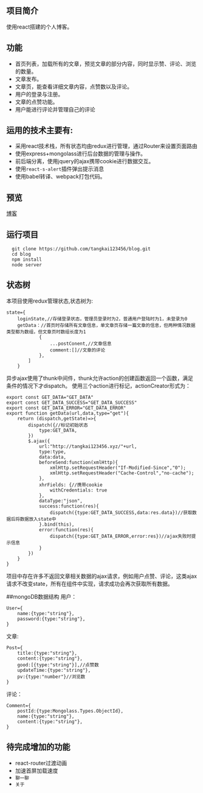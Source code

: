 ## 项目简介
使用react搭建的个人博客。

## 功能
- 首页列表，加载所有的文章，预览文章的部分内容，同时显示赞、评论、浏览的数量。
- 文章发布。
- 文章页，能查看详细文章内容，点赞数以及评论。
- 用户的登录与注册。
- 文章的点赞功能。
- 用户能进行评论并管理自己的评论

## 运用的技术主要有:
- 采用react技术栈，所有状态均由redux进行管理，通过Router来设置页面路由
- 使用express+mongolass进行后台数据的管理与操作。
- 前后端分离，使用jquery的ajax携带cookie进行数据交互。
- 使用`react-s-alert`插件弹出提示消息
- 使用babel转译、webpack打包代码。

## 预览
[博客](http://tangkai123456.xyz/)

## 运行项目
```
  git clone https://github.com/tangkai123456/blog.git
  cd blog
  npm install
  node server
```


## 状态树
本项目使用redux管理状态,状态树为:
```
state={
    loginState,//存储登录状态，管理员登录时为2，普通用户登陆时为1，未登录为0
    getData：//首页时存储所有文章信息，单文章页存储一篇文章的信息，但两种情况数据类型都为数组，但文章页时数组长度为1
            {
                ...postConent,//文章信息
                comment:[]//文章的评论
            },
        ]
    }
```
异步ajax使用了thunk中间件，thunk允许action的创建函数返回一个函数，满足条件的情况下才dispatch。
使用三个action进行标记，actionCreator形式为：
```
export const GET_DATA="GET_DATA"
export const GET_DATA_SUCCESS="GET_DATA_SUCCESS"
export const GET_DATA_ERROR="GET_DATA_ERROR"
export function getData(url,data,type="get"){
	return (dispatch,getState)=>{
		dispatch({//标记初始状态
			type:GET_DATA,
		})
		$.ajax({
			url:"http://tangkai123456.xyz/"+url,
			type:type,
			data:data,
			beforeSend:function(xmlHttp){ 
				xmlHttp.setRequestHeader("If-Modified-Since","0"); 
				xmlHttp.setRequestHeader("Cache-Control","no-cache"); 
			},
			xhrFields: {//携带cookie
		        withCredentials: true
		    },
			dataType:"json",
			success:function(res){
				dispatch({type:GET_DATA_SUCCESS,data:res.data})//获取数据后将数据放入state中
			}.bind(this),
			error:function(res){
				dispatch({type:GET_DATA_ERROR,error:res})//ajax失败时提示信息
			}
		})
	}
}
```
项目中存在许多不返回文章相关数据的ajax请求，例如用户点赞、评论，这类ajax请求不改变state，所有在组件中实现，请求成功会再次获取所有数据。

##mongoDB数据结构
用户：
```
User={
    name:{type:"string"},
	password:{type:"string"},
}
```
文章:
```
Post={
    title:{type:"string"},
	content:{type:"string"},
	good:[{type:"string"}],//点赞数
	updateTime:{type:"string"},
	pv:{type:"number"}//浏览数
}
```
评论：
```
Comment={
    postId:{type:Mongolass.Types.ObjectId},
	name:{type:"string"},
	content:{type:"string"},
}
```

## 待完成增加的功能
- react-router过渡动画
- 加速首屏加载速度
- `聊一聊`
- `关于`




